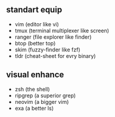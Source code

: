 ## standart equip

- vim (editor like vi)
- tmux (terminal multiplexer like screen)
- ranger (file explorer like finder)
- btop (better top)
- skim (fuzzy-finder like fzf)
- tldr (cheat-sheet for evry binary)

## visual enhance

- zsh (the shell)
- ripgrep (a superior grep)
- neovim (a bigger vim)
- exa (a better ls)

